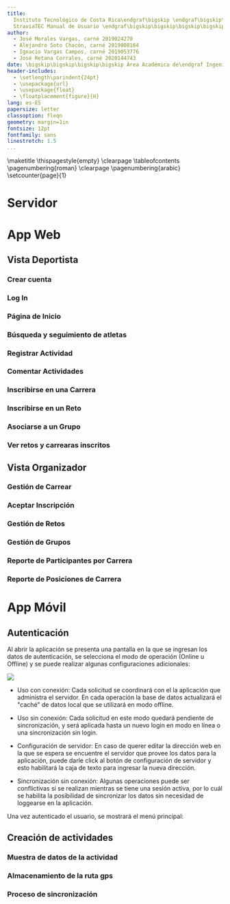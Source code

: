 ```yaml
---
title:
  Instituto Tecnológico de Costa Rica\endgraf\bigskip \endgraf\bigskip\bigskip\
  StraviaTEC Manual de Usuario \endgraf\bigskip\bigskip\bigskip\bigskip
author:
  - José Morales Vargas, carné 2019024270
  - Alejandro Soto Chacón, carné 2019008164
  - Ignacio Vargas Campos, carné 2019053776
  - José Retana Corrales, carné 2020144743
date: \bigskip\bigskip\bigskip\bigskip Área Académica de\endgraf Ingeniería en Computadores \endgraf\bigskip\bigskip\ Bases de Datos \endgraf  (CE3101) \endgraf\bigskip\bigskip Profesor Marco Rivera Meneses \endgraf\vfill  Semestre I 2022
header-includes:
  - \setlength\parindent{24pt}
  - \usepackage{url}
  - \usepackage{float}
  - \floatplacement{figure}{H}
lang: es-ES
papersize: letter
classoption: fleqn
geometry: margin=1in
fontsize: 12pt
fontfamily: sans
linestretch: 1.5
...
```


\maketitle
\thispagestyle{empty}
\clearpage
\tableofcontents
\pagenumbering{roman}
\clearpage
\pagenumbering{arabic}
\setcounter{page}{1}

# Servidor

# App Web

## Vista Deportista

### Crear cuenta

### Log In

### Página de Inicio

### Búsqueda y seguimiento de atletas

### Registrar Actividad

### Comentar Actividades

### Inscribirse en una Carrera

### Inscribirse en un Reto

### Asociarse a un Grupo

### Ver retos y carrearas inscritos

## Vista Organizador

### Gestión de Carrear

### Aceptar Inscripción

### Gestión de Retos

### Gestión de Grupos

### Reporte de Participantes por Carrera

### Reporte de Posiciones de Carrera


# App Móvil

## Autenticación

Al abrir la aplicación se presenta una pantalla en la que se ingresan los datos de autenticación, se selecciona el modo de operación (Online u Offline) y se puede realizar algunas configuraciones adicionales:

![](imgs/movil1.jpg)

- Uso con conexión: Cada solicitud se coordinará con el la aplicación que administra el servidor. En cada operación la base de datos actualizará el "caché" de datos local que se utilizará en modo offline.

- Uso sin conexión: Cada solicitud en este modo quedará pendiente de sincronización, y será aplicada hasta un nuevo login en modo en línea o una sincronización sin login.

- Configuración de servidor: En caso de querer editar la dirección web en la que se espera se encuentre el servidor que provee los datos para la aplicación, puede darle click al botón de configuración de servidor y esto habilitará la caja de texto para ingresar la nueva dirección.

- Sincronización sin conexión: Algunas operaciones puede ser conflictivas si se realizan mientras se tiene una sesión activa, por lo cuál se habilita la posibilidad de sincronizar los datos sin necesidad de loggearse en la aplicación.

Una vez autenticado el usuario, se mostrará el menú principal:

## Creación de actividades

### Muestra de datos de la actividad

### Almacenamiento de la ruta gps

### Proceso de sincronización
